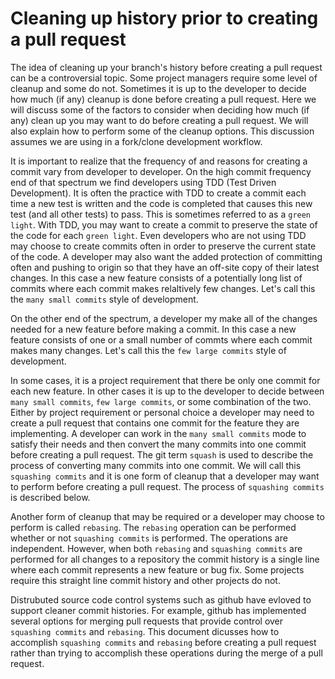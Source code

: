 # Cleaning up history prior to creating a pull request
The idea of cleaning up your branch's history before creating a pull request can be a controversial topic.
Some project managers require some level of cleanup and some do not. Sometimes it is up to the developer to 
decide how much (if any) cleanup is done before creating a pull request. Here we will discuss some of 
the factors to consider when deciding how much (if any) clean up you may want to do before creating a
pull request.
We will also explain how to perform some of the cleanup options.
This discussion assumes we are using in a fork/clone development workflow.

It is important to realize that the frequency of and reasons for creating a commit vary from developer to
developer. On the high commit frequency end of that spectrum we find developers using
TDD (Test Driven Development). It is often the practice with TDD to create a commit each time a new
test is written and the code is completed that causes this new test (and all other tests) to pass. This is 
sometimes referred to as a `green light`. With TDD, you may want to create a commit to preserve the state
of the code for each `green light`. Even developers who are not using TDD may choose to create commits often 
in order to preserve the current state of the code. A developer may also want the added protection of committing 
often and pushing to origin so that they have an off-site copy of their latest changes. In this case a new
feature consists of a potentially long list of commits where each commit makes relaltively few changes. 
Let's call this the `many small commits` style of development.

On the other end of the spectrum, a developer my make all of the changes needed for a new feature before
making a commit. In this case a new feature consists of one or a small number of commts where each
commit makes many changes. Let's call this the `few large commits` style of development.

In some cases, it is a project requirement that there be only one commit for each new feature. In other
cases it is up to the developer to decide between `many small commits`, `few large commits`, or some 
combination of the two. Either by project requirement or personal choice a developer may need to 
create a pull request that contains one commit for the feature they are implementing. A developer
can work in the `many small commits` mode to satisfy their needs and then convert the many
commits into one commit before creating a pull request. The git term `squash` is used to describe 
the process of converting many commits into one commit. We will call this `squashing commits` and it
is one form of cleanup that a developer may want to perform before creating a pull request. The
process of `squashing commits` is described below.

Another form of cleanup that may be required or a developer may choose to perform is called `rebasing`.
The `rebasing` operation can be performed whether or not `squashing commits` is performed. The
operations are independent. However, when both `rebasing` and `squashing commits` are performed for all
changes to a repository the commit history is a single line where each commit represents a new feature
or bug fix. Some projects require this straight line commit history and other projects do not.

Distrubuted source code control systems such as github have evloved to support cleaner commit histories. 
For example, github has implemented several options for merging pull requests that provide control
over `squashing commits` and `rebasing`. This document dicusses how to accomplish 
`squashing commits` and `rebasing` before creating a pull request rather than trying to accomplish
these operations during the merge of a pull request.




